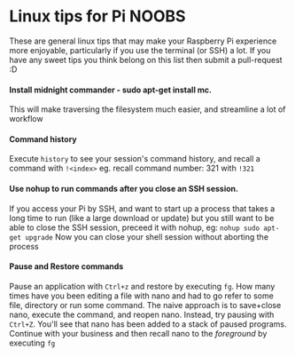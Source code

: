 # Linux tips for Pi NOOBS
These are general linux tips that may make your Raspberry Pi experience more enjoyable, particularly if you use the terminal (or SSH) a lot.
If you have any sweet tips you think belong on this list then submit a pull-request :D

#### Install midnight commander - sudo apt-get install mc.
This will make traversing the filesystem much easier, and streamline a lot of workflow

#### Command history
Execute `history` to see your session's command history, and recall a command with `!<index>`
eg. recall command number: 321 with `!321`

#### Use nohup to run commands after you close an SSH session.
If you access your Pi by SSH, and want to start up a process that takes a long time to run (like a large download or update) but you still want to be able to close the SSH session, preceed it with nohup, eg:
`nohup sudo apt-get upgrade`
Now you can close your shell session without aborting the process

#### Pause and Restore commands
Pause an application with `Ctrl+z` and restore by executing `fg`.
How many times have you been editing a file with nano and had to go refer to some file, directory or run some command. The naive approach is to save+close nano, execute the command, and reopen nano.
Instead, try pausing with `Ctrl+Z`. You'll see that nano has been added to a stack of paused programs. Continue with your business and then recall nano to the _foreground_ by executing `fg`
